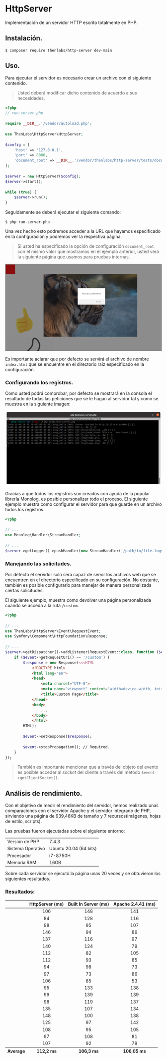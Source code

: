 
# HttpServer

Implementación de un servidor HTTP escrito totalmente en PHP.

## Instalación.

    $ composer require thenlabs/http-server dev-main

## Uso.

Para ejecutar el servidor es necesario crear un archivo con el siguiente contenido.

>Usted deberá modificar dicho contenido de acuerdo a sus necesidades.

```php
<?php
// run-server.php

require __DIR__.'/vendor/autoload.php';

use ThenLabs\HttpServer\HttpServer;

$config = [
    'host' => '127.0.0.1',
    'port' => 8080,
    'document_root' => __DIR__.'/vendor/thenlabs/http-server/tests/document_root',
];

$server = new HttpServer($config);
$server->start();

while (true) {
    $server->run();
}
```

Seguidamente se deberá ejecutar el siguiente comando:

    $ php run-server.php

Una vez hecho esto podremos acceder a la URL que hayamos especificado en la configuración y podremos ver la respectiva página.

>Si usted ha especificado la opción de configuración `document_root` con el mismo valor que mostramos en el ejemplo anterior, usted verá la siguiente página que usamos para pruebas internas.

![](demo.png)

Es importante aclarar que por defecto se servirá el archivo de nombre `index.html` que se encuentre en el directorio raíz especificado en la configuración.

### Configurando los registros.

Como usted podrá comprobar, por defecto se mostrará en la consola el resultado de todas las peticiones que se le hagan al servidor tal y como se muestra en la siguiente imagen:

![](console-logs.png)

Gracias a que todos los registros son creados con ayuda de la popular librería Monolog, es posible personalizar todo el proceso. El siguiente ejemplo muestra como configurar el servidor para que guarde en un archivo todos los registros.

```php
<?php

// ...
use Monolog\Handler\StreamHandler;

// ...
$server->getLogger()->pushHandler(new StreamHandler('/path/to/file.logs'));

```

### Manejando las solicitudes.

Por defecto el servidor solo será capaz de servir los archivos web que se encuentren en el directorio especificado en su configuración. No obstante, también es posible configurarlo para manejar de manera personalizada ciertas solicitudes.

El siguiente ejemplo, muestra como devolver una página personalizada cuando se acceda a la ruta `/custom`.

```php
<?php

// ...
use ThenLabs\HttpServer\Event\RequestEvent;
use Symfony\Component\HttpFoundation\Response;

// ...
$server->getDispatcher()->addListener(RequestEvent::class, function ($event) {
    if ($event->getRequestUri() == '/custom') {
        $response = new Response(<<<HTML
            <!DOCTYPE html>
            <html lang="en">
            <head>
                <meta charset="UTF-8">
                <meta name="viewport" content="width=device-width, initial-scale=1.0">
                <title>Custom Page</title>
            </head>
            <body>
                ...
            </body>
            </html>
        HTML);

        $event->setResponse($response);

        $event->stopPropagation(); // Required.
    }
});
```

>También es importante mencionar que a través del objeto del evento es posible acceder al *socket* del cliente a través del método `$event->getClientSocket()`.

## Análisis de rendimiento.

Con el objetivo de medir el rendimiento del servidor, hemos realizado unas comparaciones con el servidor Apache y el servidor integrado de PHP, sirviendo una página de 939,46KB de tamaño y 7 recursos(imágenes, hojas de estilo, scripts).

Las pruebas fueron ejecutadas sobre el siguiente entorno:

<table>
    <tr><td>Versión de PHP</td><td>7.4.3</td></tr>
    <tr><td>Sistema Operativo</td><td>Ubuntu 20.04 (64 bits)</td></tr>
    <tr><td>Procesador</td><td>i7-8750H</td></tr>
    <tr><td>Memoria RAM</td><td>16GB</td></tr>
</table>

Sobre cada servidor se ejecutó la página unas 20 veces y se obtuvieron los siguientes resultados.

### Resultados:

<table style="text-align: center">
    <thead>
        <tr>
            <th></th>
            <th>HttpServer (ms)</th>
            <th>Built In Server (ms)</th>
            <th>Apache 2.4.41 (ms)</th>
        </tr>
    </thead>
    <tbody>
        <tr><td></td><td>106</td><td>148</td><td>141</td></tr>
        <tr><td></td><td>84</td><td>128</td><td>116</td></tr>
        <tr><td></td><td>98</td><td>95</td><td>107</td></tr>
        <tr><td></td><td>146</td><td>94</td><td>86</td></tr>
        <tr><td></td><td>137</td><td>116</td><td>97</td></tr>
        <tr><td></td><td>140</td><td>124</td><td>79</td></tr>
        <tr><td></td><td>112</td><td>82</td><td>105</td></tr>
        <tr><td></td><td>112</td><td>93</td><td>85</td></tr>
        <tr><td></td><td>94</td><td>98</td><td>73</td></tr>
        <tr><td></td><td>97</td><td>73</td><td>86</td></tr>
        <tr><td></td><td>106</td><td>85</td><td>53</td></tr>
        <tr><td></td><td>95</td><td>133</td><td>138</td></tr>
        <tr><td></td><td>99</td><td>139</td><td>139</td></tr>
        <tr><td></td><td>98</td><td>119</td><td>137</td></tr>
        <tr><td></td><td>135</td><td>107</td><td>134</td></tr>
        <tr><td></td><td>148</td><td>100</td><td>138</td></tr>
        <tr><td></td><td>125</td><td>97</td><td>142</td></tr>
        <tr><td></td><td>108</td><td>95</td><td>105</td></tr>
        <tr><td></td><td>97</td><td>108</td><td>81</td></tr>
        <tr><td></td><td>107</td><td>92</td><td>79</td></tr>
    </tbody>
    <tfoot>
        <tr>
            <th>Average</th>
            <th>112,2 ms</th>
            <th>106,3 ms</th>
            <th>106,05 ms</th>
        </tr>
    </tfoot>
</table>

